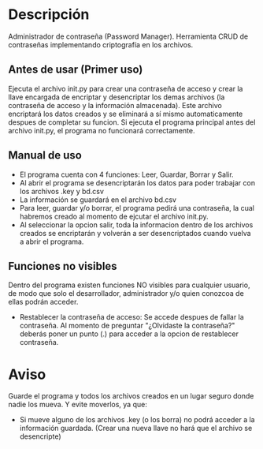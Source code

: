 # Descripción
Administrador de contraseña (Password Manager). Herramienta CRUD de contraseñas implementando criptografía en los archivos.
## Antes de usar (Primer uso)
Ejecuta el archivo init.py para crear una contraseña de acceso y crear la llave encargada de encriptar y desencriptar los demas archivos (la contraseña de acceso y la información almacenada). Este archivo encriptará los datos creados y se eliminará a sí mismo automaticamente despues de completar su funcion.
Si ejecuta el programa principal antes del archivo init.py, el programa no funcionará correctamente.
## Manual de uso
- El programa cuenta con 4 funciones: Leer, Guardar, Borrar y Salir.
- Al abrir el programa se desencriptarán los datos para poder trabajar con los archivos .key y bd.csv
- La información se guardará en el archivo bd.csv
- Para leer, guardar y/o borrar, el programa pedirá una contraseña, la cual habremos creado al momento de ejcutar el archivo init.py.
- Al seleccionar la opcion salir, toda la informacion dentro de los archivos creados se encriptarán y volverán a ser desencriptados cuando vuelva a abrir el programa.
## Funciones no visibles
Dentro del programa existen funciones NO visibles para cualquier usuario, de modo que solo el desarrollador, administrador y/o quien conozcoa de ellas podrán acceder.
- Restablecer la contraseña de acceso: Se accede despues de fallar la contraseña. Al momento de preguntar "¿Olvidaste la contraseña?" deberás poner un punto (.) para acceder a la opcion de restablecer contraseña.
# Aviso
Guarde el programa y todos los archivos creados en un lugar seguro donde nadie los mueva. Y evite moverlos, ya que:
- Si mueve alguno de los archivos .key (o los borra) no podrá acceder a la información guardada. 
(Crear una nueva llave no hará que el archivo se desencripte)

